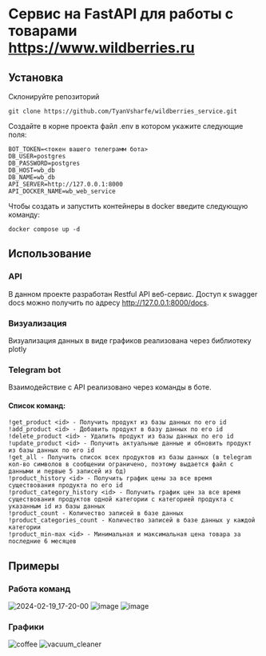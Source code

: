 # Сервис на FastAPI для работы с товарами https://www.wildberries.ru

## Установка
Склонируйте репозиторий
```shell
git clone https://github.com/TyanVsharfe/wildberries_service.git
```
Создайте в корне проекта файл .env в котором укажите следующие поля:
```
BOT_TOKEN=<токен вашего телеграмм бота>
DB_USER=postgres
DB_PASSWORD=postgres
DB_HOST=wb_db
DB_NAME=wb_db
API_SERVER=http://127.0.0.1:8000
API_DOCKER_NAME=wb_web_service
```
Чтобы создать и запустить контейнеры в docker введите следующую команду:
```shell
docker compose up -d
```

## Использование
### API
В данном проекте разработан Restful API веб-сервис. Доступ к swagger docs можно получить по адресу http://127.0.0.1:8000/docs. 
### Визуализация
Визуализация данных в виде графиков реализована через библиотеку plotly
### Telegram bot
Взаимодействие с API реализовано через команды в боте.
#### Список команд:
```
!get_product <id> - Получить продукт из базы данных по его id
!add_product <id> - Добавить продукт в базу данных по его id
!delete_product <id> - Удалить продукт из базы данных по его id
!update_product <id> - Получить актуальные данные и обновить продукт из базы данных по его id
!get_all - Получить список всех продуктов из базы данных (в telegram кол-во символов в сообщении ограничено, поэтому выдается файл с данными и первые 5 записей из бд)
!product_history <id> - Получить график цены за все время существования продукта по его id
!product_category_history <id> - Получить график цен за все время существования продуктов одной категории с категорией продукта с указанным id из базы данных
!product_count - Количество записей в базе данных
!product_categories_count - Количество записей в базе данных у каждой категории
!product_min-max <id> - Минимальная и максимальная цена товара за последние 6 месяцев
```

## Примеры
### Работа команд
![2024-02-19_17-20-00](https://github.com/TyanVsharfe/wildberries_service/assets/105783276/0b8cdae1-a2f1-4664-a6e8-3b2ee91bf1c4)
![image](https://github.com/TyanVsharfe/wildberries_service/assets/105783276/4794cd59-ea65-4c5b-bb47-4ea234e1372b)
![image](https://github.com/TyanVsharfe/wildberries_service/assets/105783276/87c57005-adbb-4af2-a923-9480afba5eeb)
### Графики
![coffee](https://github.com/TyanVsharfe/wildberries_service/assets/105783276/e13ff4b3-8c60-4615-8eab-60286ae0af49)
![vacuum_cleaner](https://github.com/TyanVsharfe/wildberries_service/assets/105783276/26e58c0d-85a6-4f07-8fef-2160a0790c22)

